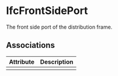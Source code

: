 IfcFrontSidePort
================
The front side port of the distribution frame.


Associations
------------
| Attribute   | Description   |
|-------------|---------------|
|             |               |

